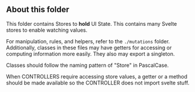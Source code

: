 ## About this folder
This folder contains Stores to **hold** UI State. This contains many Svelte stores to enable watching values.

For manipulation, rules, and helpers, refer to the `./mutations` folder. Additionally, classes in these files may have getters for accessing or computing information more easily. They also may export a singleton.

Classes should follow the naming pattern of "<NAME>Store" in PascalCase.

When CONTROLLERS require accessing store values, a getter or a method should be made available so the CONTROLLER does not import svelte stuff.
